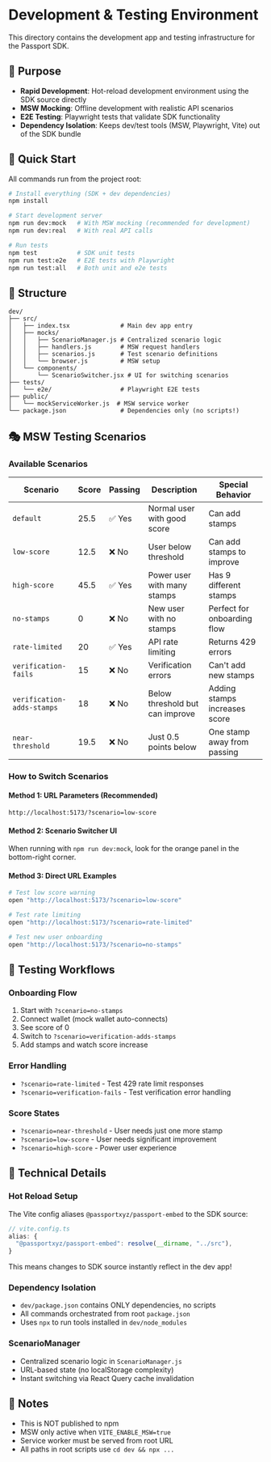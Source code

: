 # Development & Testing Environment

This directory contains the development app and testing infrastructure for the Passport SDK.

## 🎯 Purpose

- **Rapid Development**: Hot-reload development environment using the SDK source directly
- **MSW Mocking**: Offline development with realistic API scenarios
- **E2E Testing**: Playwright tests that validate SDK functionality
- **Dependency Isolation**: Keeps dev/test tools (MSW, Playwright, Vite) out of the SDK bundle

## 🚀 Quick Start

All commands run from the project root:

```bash
# Install everything (SDK + dev dependencies)
npm install

# Start development server
npm run dev:mock   # With MSW mocking (recommended for development)
npm run dev:real   # With real API calls

# Run tests
npm test           # SDK unit tests
npm run test:e2e   # E2E tests with Playwright
npm run test:all   # Both unit and e2e tests
```

## 📁 Structure

```
dev/
├── src/
│   ├── index.tsx              # Main dev app entry
│   ├── mocks/
│   │   ├── ScenarioManager.js # Centralized scenario logic
│   │   ├── handlers.js        # MSW request handlers
│   │   ├── scenarios.js       # Test scenario definitions
│   │   └── browser.js         # MSW setup
│   └── components/
│       └── ScenarioSwitcher.jsx # UI for switching scenarios
├── tests/
│   └── e2e/                   # Playwright E2E tests
├── public/
│   └── mockServiceWorker.js  # MSW service worker
└── package.json               # Dependencies only (no scripts!)
```

## 🎭 MSW Testing Scenarios

### Available Scenarios

| Scenario | Score | Passing | Description | Special Behavior |
|----------|-------|---------|-------------|------------------|
| `default` | 25.5 | ✅ Yes | Normal user with good score | Can add stamps |
| `low-score` | 12.5 | ❌ No | User below threshold | Can add stamps to improve |
| `high-score` | 45.5 | ✅ Yes | Power user with many stamps | Has 9 different stamps |
| `no-stamps` | 0 | ❌ No | New user with no stamps | Perfect for onboarding flow |
| `rate-limited` | 20 | ✅ Yes | API rate limiting | Returns 429 errors |
| `verification-fails` | 15 | ❌ No | Verification errors | Can't add new stamps |
| `verification-adds-stamps` | 18 | ❌ No | Below threshold but can improve | Adding stamps increases score |
| `near-threshold` | 19.5 | ❌ No | Just 0.5 points below | One stamp away from passing |

### How to Switch Scenarios

#### Method 1: URL Parameters (Recommended)
```
http://localhost:5173/?scenario=low-score
```

#### Method 2: Scenario Switcher UI
When running with `npm run dev:mock`, look for the orange panel in the bottom-right corner.

#### Method 3: Direct URL Examples
```bash
# Test low score warning
open "http://localhost:5173/?scenario=low-score"

# Test rate limiting
open "http://localhost:5173/?scenario=rate-limited"

# Test new user onboarding
open "http://localhost:5173/?scenario=no-stamps"
```

## 🧪 Testing Workflows

### Onboarding Flow
1. Start with `?scenario=no-stamps`
2. Connect wallet (mock wallet auto-connects)
3. See score of 0
4. Switch to `?scenario=verification-adds-stamps`
5. Add stamps and watch score increase

### Error Handling
- `?scenario=rate-limited` - Test 429 rate limit responses
- `?scenario=verification-fails` - Test verification error handling

### Score States
- `?scenario=near-threshold` - User needs just one more stamp
- `?scenario=low-score` - User needs significant improvement  
- `?scenario=high-score` - Power user experience

## 🔧 Technical Details

### Hot Reload Setup
The Vite config aliases `@passportxyz/passport-embed` to the SDK source:
```typescript
// vite.config.ts
alias: {
  "@passportxyz/passport-embed": resolve(__dirname, "../src"),
}
```
This means changes to SDK source instantly reflect in the dev app!

### Dependency Isolation
- `dev/package.json` contains ONLY dependencies, no scripts
- All commands orchestrated from root `package.json`
- Uses `npx` to run tools installed in `dev/node_modules`

### ScenarioManager
- Centralized scenario logic in `ScenarioManager.js`
- URL-based state (no localStorage complexity)
- Instant switching via React Query cache invalidation

## 📝 Notes

- This is NOT published to npm
- MSW only active when `VITE_ENABLE_MSW=true`
- Service worker must be served from root URL
- All paths in root scripts use `cd dev && npx ...`